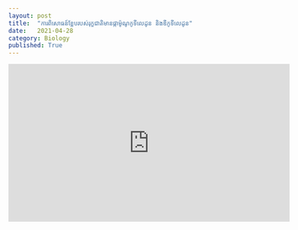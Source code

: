 ```yaml
---
layout: post
title:  "ការពិសោធន៍ខ្លែបរបស់រុក្ខជាតិមានផ្កាម៉ូណូកូទីលេដូន និងឌីកូទីលេដូន"
date:   2021-04-28
category: Biology
published: True
---
```

<iframe width="560" height="315" src="https://www.youtube.com/embed/lGXZZZTBnvY" title="YouTube video player" frameborder="0" allow="accelerometer; autoplay; clipboard-write; encrypted-media; gyroscope; picture-in-picture" allowfullscreen></iframe>
